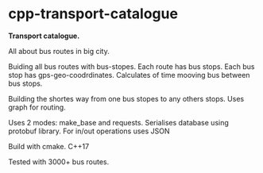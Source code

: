 # cpp-transport-catalogue
**Transport catalogue.**

All about bus routes in big city. 

Buiding all bus routes with bus-stopes. Each route has bus stops. Each bus stop has gps-geo-coodrdinates. Calculates of time mooving bus between bus stops. 

Building the shortes way from one bus stopes to any others stops. Uses graph for routing.

Uses 2 modes: make_base and requests. 
Serialises database using protobuf library. For in/out operations uses JSON


Build with cmake. C++17

Tested with 3000+ bus routes.


